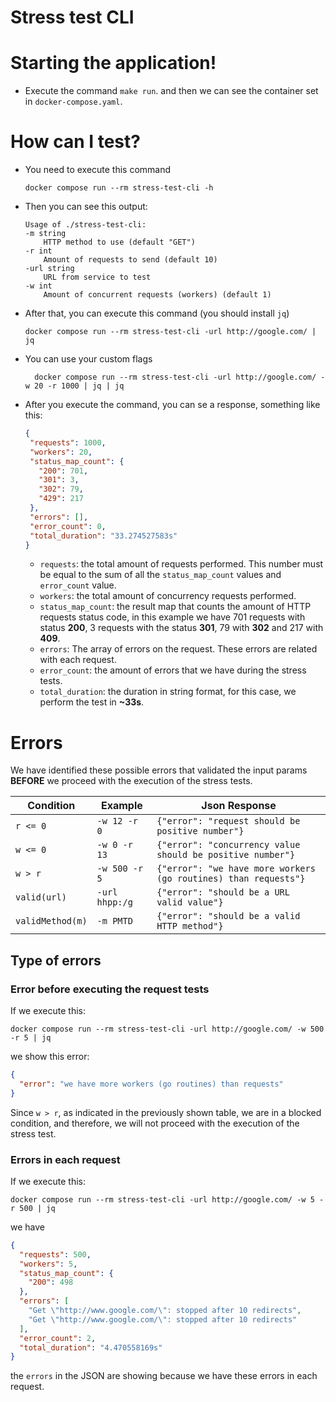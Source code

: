 # Stress test CLI

#  Starting the application!

- Execute the command `make run`. and then we can see the container set in `docker-compose.yaml`.

#  How can I test?

- You need to execute this command
  ```shell
  docker compose run --rm stress-test-cli -h
  ```
- Then you can see this output:
  ```
  Usage of ./stress-test-cli:
  -m string
      HTTP method to use (default "GET")
  -r int
      Amount of requests to send (default 10)
  -url string
      URL from service to test
  -w int
      Amount of concurrent requests (workers) (default 1)
  ```

- After that, you can execute this command (you should install `jq`)

    ```shell
    docker compose run --rm stress-test-cli -url http://google.com/ | jq
    ```

- You can use your custom flags

  ```shell
    docker compose run --rm stress-test-cli -url http://google.com/ -w 20 -r 1000 | jq | jq
  ```

- After you execute the command, you can se a response, something like this:
  ```json
  {
   "requests": 1000,
   "workers": 20,
   "status_map_count": {
     "200": 701,
     "301": 3,
     "302": 79,
     "429": 217
   },
   "errors": [],
   "error_count": 0,
   "total_duration": "33.274527583s"
  }
  ```

    - `requests`: the total amount of requests performed. This number must be equal to the sum of all
      the `status_map_count` values and `error_count` value.
    - `workers`: the total amount of concurrency requests performed.
    - `status_map_count`: the result map that counts the amount of HTTP requests status code, in this example we have
      701 requests with status **200**, 3 requests with the status **301**, 79 with **302** and 217 with **409**.
    - `errors`: The array of errors on the request. These errors are related with each request.
    - `error_count`: the amount of errors that we have during the stress tests.
    - `total_duration`: the duration in string format, for this case, we perform the test in **~33s**.

#  Errors

We have identified these possible errors that validated the input params **BEFORE** we proceed with the execution of the
stress tests.

| Condition        | Example        | Json Response                                                   |
|------------------|----------------|-----------------------------------------------------------------|
| `r <= 0`         | `-w 12 -r 0`   | `{"error": "request should be positive number"}`                |
| `w <= 0`         | `-w 0 -r 13`   | `{"error": "concurrency value should be positive number"}`      |
| `w > r`          | `-w 500 -r 5`  | `{"error": "we have more workers (go routines) than requests"}` |
| `valid(url)`     | `-url hhpp:/g` | `{"error": "should be a URL valid value"}`                      |
| `validMethod(m)` | `-m PMTD`      | `{"error": "should be a valid HTTP method"}`                    |

## Type of errors

### Error before executing the request tests

If we execute this:

```shell
docker compose run --rm stress-test-cli -url http://google.com/ -w 500 -r 5 | jq
```

we show this error:

```json
{
  "error": "we have more workers (go routines) than requests"
}
```

Since `w > r`, as indicated in the previously shown table, we are in a blocked condition, and therefore, we will not
proceed with the execution of the stress test.

### Errors in each request

If we execute this:

```shell
docker compose run --rm stress-test-cli -url http://google.com/ -w 5 -r 500 | jq
```

we have

```json
{
  "requests": 500,
  "workers": 5,
  "status_map_count": {
    "200": 498
  },
  "errors": [
    "Get \"http://www.google.com/\": stopped after 10 redirects",
    "Get \"http://www.google.com/\": stopped after 10 redirects"
  ],
  "error_count": 2,
  "total_duration": "4.470558169s"
}

```

the `errors` in the JSON are showing because we have these errors in each request.
